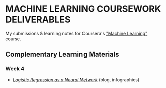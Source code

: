 # MACHINE LEARNING COURSEWORK DELIVERABLES

My submissions & learning notes for Coursera's ["Machine Learning"][coursera-machine-learning] course.

## Complementary Learning Materials

### Week 4

- [*Logistic Regression as a Neural Network*][logistic-regression-nn-viz] (blog, infographics)

[coursera-machine-learning]: https://www.coursera.org/learn/machine-learning
[logistic-regression-nn-viz]: https://www.datasciencecentral.com/logistic-regression-as-a-neural-network/

